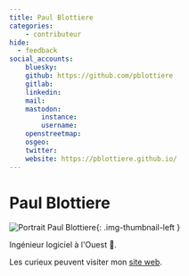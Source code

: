 ```yaml
---
title: Paul Blottiere
categories:
    - contributeur
hide:
  - feedback
social_accounts:
    bluesky:
    github: https://github.com/pblottiere
    gitlab:
    linkedin:
    mail:
    mastodon:
        instance:
        username:
    openstreetmap:
    osgeo:
    twitter:
    website: https://pblottiere.github.io/
---
```


# Paul Blottiere

<!-- --8<-- [start:author-sign-block] -->

![Portrait Paul Blottiere](https://cdn.geotribu.fr/img/internal/contributeurs/pblottiere.jpg "Portrait Paul Blottiere"){: .img-thumbnail-left }

Ingénieur logiciel à l'Ouest :ocean:.

Les curieux peuvent visiter mon [site web](https://pblottiere.github.io/).

<!-- --8<-- [end:author-sign-block] -->
